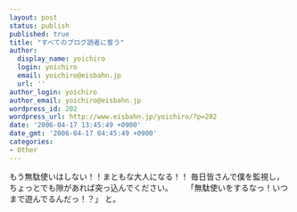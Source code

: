 ```yaml
---
layout: post
status: publish
published: true
title: "すべてのブログ読者に誓う"
author:
  display_name: yoichiro
  login: yoichiro
  email: yoichiro@eisbahn.jp
  url: ''
author_login: yoichiro
author_email: yoichiro@eisbahn.jp
wordpress_id: 202
wordpress_url: http://www.eisbahn.jp/yoichiro/?p=202
date: '2006-04-17 13:45:49 +0900'
date_gmt: '2006-04-17 04:45:49 +0900'
categories:
- Other
---
```


もう無駄使いはしない！！まともな大人になる！！
毎日皆さんで僕を監視し，ちょっとでも隙があれば突っ込んでください。
　　「無駄使いをするなっ！いつまで遊んでるんだっ！？」
と。
